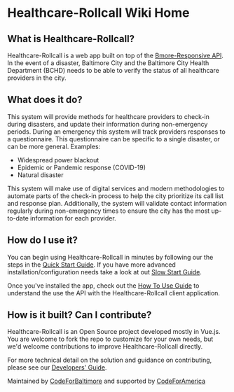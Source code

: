 # Healthcare-Rollcall Wiki Home

## What is Healthcare-Rollcall?

Healthcare-Rollcall is a web app built on top of the [Bmore-Responsive API](https://codeforbaltimore.github.io/Bmore-Responsive/). In the event of a disaster, Baltimore City and the Baltimore City Health Department (BCHD) needs to be able to verify the status of all healthcare providers in the city.

## What does it do?

This system will provide methods for healthcare providers to check-in during disasters, and update their information during non-emergency periods. During an emergency this system will track providers responses to a questionnaire. This questionnaire can be specific to a single disaster, or can be more general. Examples:

- Widespread power blackout
- Epidemic or Pandemic response (COVID-19)
- Natural disaster

This system will make use of digital services and modern methodologies to automate parts of the check-in process to help the city prioritize its call list and response plan. Additionally, the system will validate contact information regularly during non-emergency times to ensure the city has the most up-to-date information for each provider.

## How do I use it?

You can begin using Healthcare-Rollcall in minutes by following our the steps in the [Quick Start Guide](QuickStart.md). If you have more advanced installation/configuration needs take a look at out [Slow Start Guide](SlowStart.md).

Once you've installed the app, check out the [How To Use Guide](HowToUse.md) to understand the use the API with the Healthcare-Rollcall client application.

## How is it built? Can I contribute?

Healthcare-Rollcall is an Open Source project developed mostly in Vue.js. You are welcome to fork the repo to customize for your own needs, but we'd welcome contributions to improve Healthcare-Rollcall directly.

For more technical detail on the solution and guidance on contributing, please see our [Developers' Guide](DevIntro.md).

Maintained by [CodeForBaltimore](https://codeforbaltimore.org/) and supported by [CodeForAmerica](https://codeforamerica.org/)